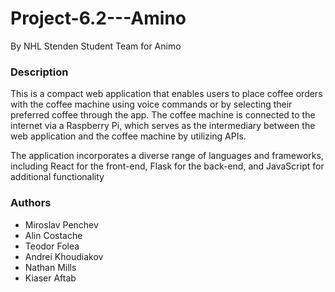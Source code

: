 # Project-6.2---Amino

By NHL Stenden Student Team for Animo

<h3> Description </h3>
This is a compact web application that enables users to place coffee orders with the coffee machine using voice commands or by selecting their preferred coffee through the app. The coffee machine is connected to the internet via a Raspberry Pi, which serves as the intermediary between the web application and the coffee machine by utilizing APIs.

The application incorporates a diverse range of languages and frameworks, including React for the front-end, Flask for the back-end, and JavaScript for additional functionality





















<h3> Authors </h3>
    
* Miroslav Penchev
* Alin Costache
* Teodor Folea
* Andrei Khoudiakov
* Nathan Mills
* Kiaser Aftab

